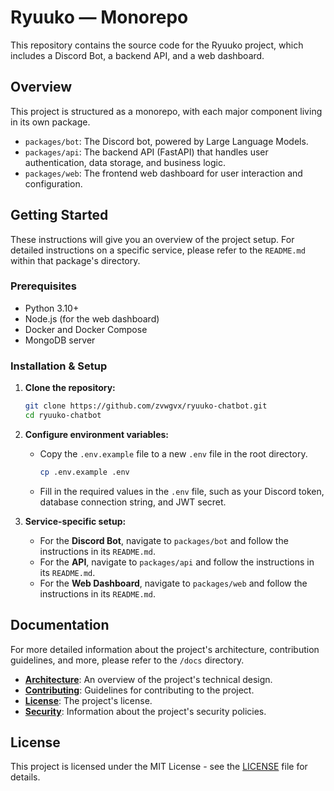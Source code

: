 # Ryuuko — Monorepo

This repository contains the source code for the Ryuuko project, which includes a Discord Bot, a backend API, and a web dashboard.

## Overview

This project is structured as a monorepo, with each major component living in its own package.

*   `packages/bot`: The Discord bot, powered by Large Language Models.
*   `packages/api`: The backend API (FastAPI) that handles user authentication, data storage, and business logic.
*   `packages/web`: The frontend web dashboard for user interaction and configuration.

## Getting Started

These instructions will give you an overview of the project setup. For detailed instructions on a specific service, please refer to the `README.md` within that package's directory.

### Prerequisites

*   Python 3.10+
*   Node.js (for the web dashboard)
*   Docker and Docker Compose
*   MongoDB server

### Installation & Setup

1.  **Clone the repository:**
    ```bash
    git clone https://github.com/zvwgvx/ryuuko-chatbot.git
    cd ryuuko-chatbot
    ```

2.  **Configure environment variables:**
    *   Copy the `.env.example` file to a new `.env` file in the root directory.
        ```bash
        cp .env.example .env
        ```
    *   Fill in the required values in the `.env` file, such as your Discord token, database connection string, and JWT secret.

3.  **Service-specific setup:**
    *   For the **Discord Bot**, navigate to `packages/bot` and follow the instructions in its `README.md`.
    *   For the **API**, navigate to `packages/api` and follow the instructions in its `README.md`.
    *   For the **Web Dashboard**, navigate to `packages/web` and follow the instructions in its `README.md`.

## Documentation

For more detailed information about the project's architecture, contribution guidelines, and more, please refer to the `/docs` directory.

*   [**Architecture**](docs/ARCHITECTURE.md): An overview of the project's technical design.
*   [**Contributing**](CONTRIBUTING.md): Guidelines for contributing to the project.
*   [**License**](LICENSE): The project's license.
*   [**Security**](SECURITY.md): Information about the project's security policies.

## License

This project is licensed under the MIT License - see the [LICENSE](LICENSE) file for details.